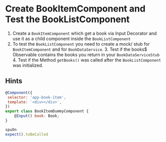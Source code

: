 # Create BookItemComponent and Test the BookListComponent

1. Create a `BookItemComponent` which get a book via Input Decorator and use it as a child component inside the `BookListComponent`
2. To test the `BookListComponent` you need to create a mock/ stub for `BookItemComponent` and for `BookDataService`.
    3. Test if the books$ Observable contains the books you return in your `BookDataServiceStub`
    4. Test if the Method `getBooks()` was called after the `BookListComponent` was initialized.
   
## Hints

```js
@Component({
 selector: 'app-book-item',
 template: `<div></div>`,
})
export class BookItemDummyComponent {
	@Input() book: Book;
}
```

```js
spuOn
expect().toBeCalled
```
